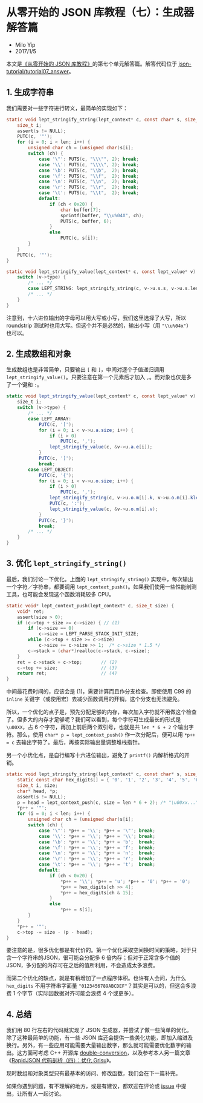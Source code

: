 # 从零开始的 JSON 库教程（七）：生成器解答篇

* Milo Yip
* 2017/1/5

本文是[《从零开始的 JSON 库教程》](https://zhuanlan.zhihu.com/json-tutorial)的第七个单元解答篇。解答代码位于 [json-tutorial/tutorial07_answer](https://github.com/miloyip/json-tutorial/blob/master/tutorial07_answer)。

## 1. 生成字符串

我们需要对一些字符进行转义，最简单的实现如下：

~~~c
static void lept_stringify_string(lept_context* c, const char* s, size_t len) {
    size_t i;
    assert(s != NULL);
    PUTC(c, '"');
    for (i = 0; i < len; i++) {
        unsigned char ch = (unsigned char)s[i];
        switch (ch) {
            case '\"': PUTS(c, "\\\"", 2); break;
            case '\\': PUTS(c, "\\\\", 2); break;
            case '\b': PUTS(c, "\\b",  2); break;
            case '\f': PUTS(c, "\\f",  2); break;
            case '\n': PUTS(c, "\\n",  2); break;
            case '\r': PUTS(c, "\\r",  2); break;
            case '\t': PUTS(c, "\\t",  2); break;
            default:
                if (ch < 0x20) {
                    char buffer[7];
                    sprintf(buffer, "\\u%04X", ch);
                    PUTS(c, buffer, 6);
                }
                else
                    PUTC(c, s[i]);
        }
    }
    PUTC(c, '"');
}

static void lept_stringify_value(lept_context* c, const lept_value* v) {
    switch (v->type) {
        /* ... */
        case LEPT_STRING: lept_stringify_string(c, v->u.s.s, v->u.s.len); break;
        /* ... */
    }
}
~~~

注意到，十六进位输出的字母可以用大写或小写，我们这里选择了大写，所以 roundstrip 测试时也用大写。但这个并不是必然的，输出小写（用 `"\\u%04x"`）也可以。

## 2. 生成数组和对象

生成数组也是非常简单，只要输出 `[` 和 `]`，中间对逐个子值递归调用 `lept_stringify_value()`。只要注意在第一个元素后才加入 `,`。而对象也仅是多了一个键和 `:`。

~~~cs
static void lept_stringify_value(lept_context* c, const lept_value* v) {
    size_t i;
    switch (v->type) {
        /* ... */
        case LEPT_ARRAY:
            PUTC(c, '[');
            for (i = 0; i < v->u.a.size; i++) {
                if (i > 0)
                    PUTC(c, ',');
                lept_stringify_value(c, &v->u.a.e[i]);
            }
            PUTC(c, ']');
            break;
        case LEPT_OBJECT:
            PUTC(c, '{');
            for (i = 0; i < v->u.o.size; i++) {
                if (i > 0)
                    PUTC(c, ',');
                lept_stringify_string(c, v->u.o.m[i].k, v->u.o.m[i].klen);
                PUTC(c, ':');
                lept_stringify_value(c, &v->u.o.m[i].v);
            }
            PUTC(c, '}');
            break;
        /* ... */
    }
}
~~~

## 3. 优化 `lept_stringify_string()`

最后，我们讨论一下优化。上面的 `lept_stringify_string()` 实现中，每次输出一个字符／字符串，都要调用 `lept_context_push()`。如果我们使用一些性能剖测工具，也可能会发现这个函数消耗较多 CPU。

~~~c
static void* lept_context_push(lept_context* c, size_t size) {
    void* ret;
    assert(size > 0);
    if (c->top + size >= c->size) { // (1)
        if (c->size == 0)
            c->size = LEPT_PARSE_STACK_INIT_SIZE;
        while (c->top + size >= c->size)
            c->size += c->size >> 1;  /* c->size * 1.5 */
        c->stack = (char*)realloc(c->stack, c->size);
    }
    ret = c->stack + c->top;       // (2)
    c->top += size;                // (3)
    return ret;                    // (4)
}
~~~

中间最花费时间的，应该会是 (1)，需要计算而且作分支检查。即使使用 C99 的 `inline` 关键字（或使用宏）去减少函数调用的开销，这个分支也无法避免。

所以，一个优化的点子是，预先分配足够的内存，每次加入字符就不用做这个检查了。但多大的内存才足够呢？我们可以看到，每个字符可生成最长的形式是 `\u00XX`，占 6 个字符，再加上前后两个双引号，也就是共 `len * 6 + 2` 个输出字符。那么，使用 `char* p = lept_context_push()` 作一次分配后，便可以用 `*p++ = c` 去输出字符了。最后，再按实际输出量调整堆栈指针。

另一个小优化点，是自行编写十六进位输出，避免了 `printf()` 内解析格式的开销。

~~~c
static void lept_stringify_string(lept_context* c, const char* s, size_t len) {
    static const char hex_digits[] = { '0', '1', '2', '3', '4', '5', '6', '7', '8', '9', 'A', 'B', 'C', 'D', 'E', 'F' };
    size_t i, size;
    char* head, *p;
    assert(s != NULL);
    p = head = lept_context_push(c, size = len * 6 + 2); /* "\u00xx..." */
    *p++ = '"';
    for (i = 0; i < len; i++) {
        unsigned char ch = (unsigned char)s[i];
        switch (ch) {
            case '\"': *p++ = '\\'; *p++ = '\"'; break;
            case '\\': *p++ = '\\'; *p++ = '\\'; break;
            case '\b': *p++ = '\\'; *p++ = 'b';  break;
            case '\f': *p++ = '\\'; *p++ = 'f';  break;
            case '\n': *p++ = '\\'; *p++ = 'n';  break;
            case '\r': *p++ = '\\'; *p++ = 'r';  break;
            case '\t': *p++ = '\\'; *p++ = 't';  break;
            default:
                if (ch < 0x20) {
                    *p++ = '\\'; *p++ = 'u'; *p++ = '0'; *p++ = '0';
                    *p++ = hex_digits[ch >> 4];
                    *p++ = hex_digits[ch & 15];
                }
                else
                    *p++ = s[i];
        }
    }
    *p++ = '"';
    c->top -= size - (p - head);
}
~~~

要注意的是，很多优化都是有代价的。第一个优化采取空间换时间的策略，对于只含一个字符串的JSON，很可能会分配多 6 倍内存；但对于正常含多个值的 JSON，多分配的内存可在之后的值所利用，不会造成太多浪费。

而第二个优化的缺点，就是有稍增加了一点程序体积。也许有人会问，为什么 `hex_digits` 不用字符串字面量 `"0123456789ABCDEF"`？其实是可以的，但这会多浪费 1 个字节（实际因数据对齐可能会浪费 4 个或更多）。

## 4. 总结

我们用 80 行左右的代码就实现了 JSON 生成器，并尝试了做一些简单的优化。除了这种最简单的功能，有一些 JSON 库还会提供一些美化功能，即加入缩进及换行。另外，有一些应用可能需要大量输出数字，那么就可能需要优化数字的输出。这方面可考虑 C++ 开源库 [double-conversion](https://github.com/google/double-conversion)，以及参考本人另一篇文章《[RapidJSON 代码剖析（四）：优化 Grisu](https://zhuanlan.zhihu.com/p/20092285)》。

现时数组和对象类型只有最基本的访问、修改函数，我们会在下一篇补完。

如果你遇到问题，有不理解的地方，或是有建议，都欢迎在评论或 [issue](https://github.com/miloyip/json-tutorial/issues) 中提出，让所有人一起讨论。
